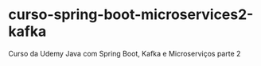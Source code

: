 # curso-spring-boot-microservices2-kafka
Curso da Udemy Java com Spring Boot, Kafka e Microserviços parte 2
